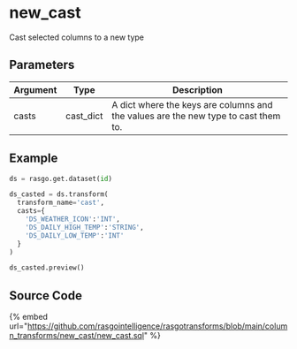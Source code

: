 

# new_cast

Cast selected columns to a new type


## Parameters

| Argument |   Type    |                                    Description                                     |
| -------- | --------- | ---------------------------------------------------------------------------------- |
| casts    | cast_dict | A dict where the keys are columns and the values are the new type to cast them to. |


## Example

```python
ds = rasgo.get.dataset(id)

ds_casted = ds.transform(
  transform_name='cast',
  casts={
    'DS_WEATHER_ICON':'INT',
    'DS_DAILY_HIGH_TEMP':'STRING',
    'DS_DAILY_LOW_TEMP':'INT'
  }
)

ds_casted.preview()

```

## Source Code

{% embed url="https://github.com/rasgointelligence/rasgotransforms/blob/main/column_transforms/new_cast/new_cast.sql" %}

